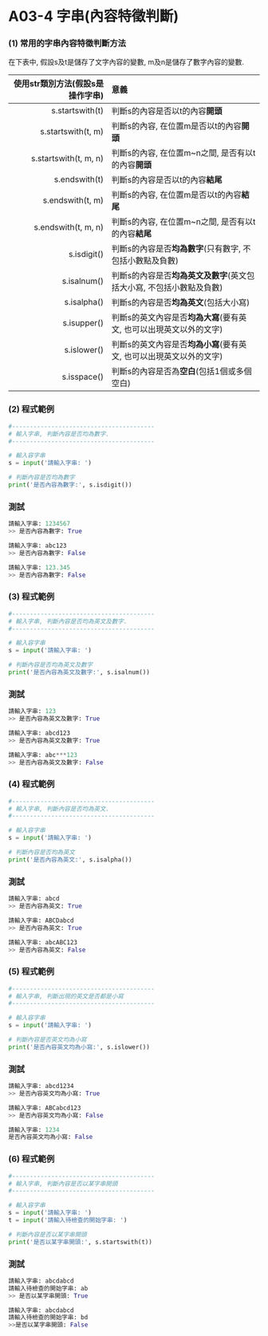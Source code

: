 # A03-4 字串(內容特徵判斷)


### (1) 常用的字串內容特徵判斷方法

在下表中, 假設s及t是儲存了文字內容的變數, m及n是儲存了數字內容的變數.

| 使用str類別方法(假設s是操作字串) | 意義 |
|---------:|:------|
| s.startswith(t) | 判斷s的內容是否以t的內容**開頭** |
| s.startswith(t, m) | 判斷s的內容, 在位置m是否以t的內容**開頭**  |
| s.startswith(t, m, n) | 判斷s的內容, 在位置m~n之間, 是否有以t的內容**開頭** |
| s.endswith(t) | 判斷s的內容是否以t的內容**結尾** |
| s.endswith(t, m) | 判斷s的內容, 在位置m是否以t的內容**結尾**  |
| s.endswith(t, m, n) | 判斷s的內容, 在位置m~n之間, 是否有以t的內容**結尾** |
| s.isdigit() | 判斷s的內容是否**均為數字**(只有數字, 不包括小數點及負數) |
| s.isalnum() | 判斷s的內容是否**均為英文及數字**(英文包括大小寫, 不包括小數點及負數) |
| s.isalpha() | 判斷s的內容是否**均為英文**(包括大小寫) |
| s.isupper() | 判斷s的英文內容是否**均為大寫**(要有英文, 也可以出現英文以外的文字) |
| s.islower() | 判斷s的英文內容是否**均為小寫**(要有英文, 也可以出現英文以外的文字) |
| s.isspace() | 判斷s的內容是否為**空白**(包括1個或多個空白) |


### (2) 程式範例
``` python
#----------------------------------------
# 輸入字串, 判斷內容是否均為數字.
#----------------------------------------

# 輸入容字串
s = input('請輸入字串: ')

# 判斷內容是否均為數字
print('是否內容為數字:', s.isdigit())
```

### 測試
``` python
請輸入字串: 1234567
>> 是否內容為數字: True

請輸入字串: abc123
>> 是否內容為數字: False

請輸入字串: 123.345
>> 是否內容為數字: False
```

### (3) 程式範例
``` python
#----------------------------------------
# 輸入字串, 判斷內容是否均為英文及數字.
#----------------------------------------

# 輸入容字串
s = input('請輸入字串: ')

# 判斷內容是否均為英文及數字
print('是否內容為英文及數字:', s.isalnum())
```

### 測試
``` python
請輸入字串: 123
>> 是否內容為英文及數字: True

請輸入字串: abcd123
>> 是否內容為英文及數字: True

請輸入字串: abc***123
>> 是否內容為英文及數字: False
```

### (4) 程式範例
``` python
#----------------------------------------
# 輸入字串, 判斷內容是否均為英文.
#----------------------------------------

# 輸入容字串
s = input('請輸入字串: ')

# 判斷內容是否均為英文
print('是否內容為英文:', s.isalpha())
```

### 測試
``` python
請輸入字串: abcd
>> 是否內容為英文: True

請輸入字串: ABCDabcd
>> 是否內容為英文: True

請輸入字串: abcABC123
>> 是否內容為英文: False
```



### (5) 程式範例
``` python
#----------------------------------------
# 輸入字串, 判斷出現的英文是否都是小寫
#----------------------------------------

# 輸入容字串
s = input('請輸入字串: ')

# 判斷內容是否英文均為小寫
print('是否內容英文均為小寫:', s.islower())
```

### 測試
``` python
請輸入字串: abcd1234
>> 是否內容英文均為小寫: True

請輸入字串: ABCabcd123
>> 是否內容英文均為小寫: False

請輸入字串: 1234
是否內容英文均為小寫: False
```


### (6) 程式範例
``` python
#----------------------------------------
# 輸入字串, 判斷內容是否以某字串開頭
#----------------------------------------

# 輸入容字串
s = input('請輸入字串: ')
t = input('請輸入待檢查的開始字串: ')

# 判斷內容是否以某字串開頭
print('是否以某字串開頭:', s.startswith(t))
```

### 測試
``` python
請輸入字串: abcdabcd
請輸入待檢查的開始字串: ab
>> 是否以某字串開頭: True

請輸入字串: abcdabcd
請輸入待檢查的開始字串: bd
>>是否以某字串開頭: False
```
